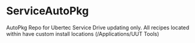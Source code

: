 # ServiceAutoPkg
AutoPkg Repo for Ubertec Service Drive updating only. All recipes located within have custom install locations (/Applications/UUT Tools)
